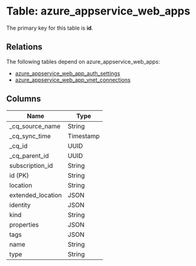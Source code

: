# Table: azure_appservice_web_apps

The primary key for this table is **id**.

## Relations

The following tables depend on azure_appservice_web_apps:
  - [azure_appservice_web_app_auth_settings](azure_appservice_web_app_auth_settings.md)
  - [azure_appservice_web_app_vnet_connections](azure_appservice_web_app_vnet_connections.md)

## Columns

| Name          | Type          |
| ------------- | ------------- |
|_cq_source_name|String|
|_cq_sync_time|Timestamp|
|_cq_id|UUID|
|_cq_parent_id|UUID|
|subscription_id|String|
|id (PK)|String|
|location|String|
|extended_location|JSON|
|identity|JSON|
|kind|String|
|properties|JSON|
|tags|JSON|
|name|String|
|type|String|